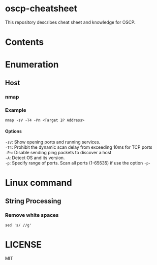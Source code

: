 # oscp-cheatsheet
This repository describes cheat sheet and knowledge for OSCP.

# Contents

# Enumeration
## Host
### nmap
### Example
```console
nmap -sV -T4 -Pn <Target IP Address>
```
#### Options
`-sV`: Show opening ports and running services.  
`-T4`: Prohibit the dynamic scan delay from exceeding 10ms for TCP ports  
`-Pn`: Disable sending ping packets to discover a host  
`-A`: Detect OS and its version.  
`-p`: Specify range of ports. Scan all ports (1-65535) if use the option `-p-`  

# Linux command
## String Processing
### Remove white spaces
```
sed 's/ //g'
```

# LICENSE
MIT

